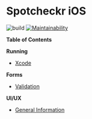 # Spotcheckr iOS
![build](https://github.com/Spotcheckr/spotcheckr-ios/workflows/build/badge.svg)
[![Maintainability](https://api.codeclimate.com/v1/badges/81efc51685c7c2a04046/maintainability)](https://codeclimate.com/github/Spotcheckr/spotcheckr-ios/maintainability)
 
**Table of Contents**

**Running**
- [Xcode](docs/running.md)
  
**Forms**
- [Validation](docs/form_validation.md)

**UI/UX**
- [General Information](docs/ui_ux.md)
 